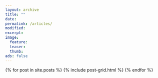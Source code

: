 ```yaml
---
layout: archive
title: ""
date:
permalink: /articles/ 
modified:
excerpt:
image:
  feature:
  teaser: 
  thumb: 
ads: false
---
```


<div class="tiles">
{% for post in site.posts %}
  {% include post-grid.html %}
{% endfor %}
</div><!-- /.tiles -->